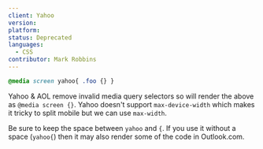 ```yaml
---
client: Yahoo
version:
platform:
status: Deprecated
languages:
  - CSS
contributor: Mark Robbins
---
```


```css
@media screen yahoo{ .foo {} }
```

Yahoo & AOL remove invalid media query selectors so will render the above as `@media screen {}`. Yahoo doesn't support `max-device-width` which makes it tricky to split mobile but we can use `max-width`.

Be sure to keep the space between `yahoo` and `{`. If you use it without a space (`yahoo{`) then it may also render some of the code in Outlook.com.
